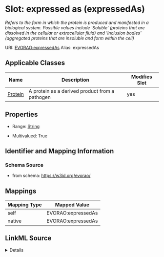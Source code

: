 

# Slot: expressed as (expressedAs) 


_Refers to the form in which the protein is produced and manifested in a biological system. Possible values include 'Soluble' (proteins that are dissolved in the cellular or extracellular fluid) and 'Inclusion bodies' (aggregated proteins that are insoluble and form within the cell)_





URI: [EVORAO:expressedAs](https://w3id.org/evorao/expressedAs)
Alias: expressedAs

<!-- no inheritance hierarchy -->





## Applicable Classes

| Name | Description | Modifies Slot |
| --- | --- | --- |
| [Protein](Protein.md) | A protein as a derived product from a pathogen |  yes  |







## Properties

* Range: [String](String.md)

* Multivalued: True





## Identifier and Mapping Information







### Schema Source


* from schema: https://w3id.org/evorao/




## Mappings

| Mapping Type | Mapped Value |
| ---  | ---  |
| self | EVORAO:expressedAs |
| native | EVORAO:expressedAs |




## LinkML Source

<details>
```yaml
name: expressedAs
description: Refers to the form in which the protein is produced and manifested in
  a biological system. Possible values include 'Soluble' (proteins that are dissolved
  in the cellular or extracellular fluid) and 'Inclusion bodies' (aggregated proteins
  that are insoluble and form within the cell)
title: expressed as
from_schema: https://w3id.org/evorao/
rank: 1000
alias: expressedAs
domain_of:
- Protein
range: string
required: false
multivalued: true
equals_string_in:
- Soluble
- Inclusion bodies

```
</details>
